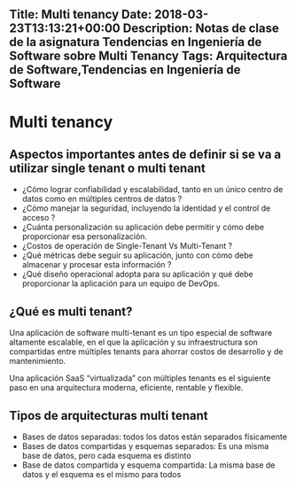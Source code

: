 Title: Multi tenancy
Date: 2018-03-23T13:13:21+00:00
Description: Notas de clase de la asignatura Tendencias en Ingeniería de Software sobre Multi Tenancy
Tags: Arquitectura de Software,Tendencias en Ingeniería de Software
---
# Multi tenancy

## Aspectos importantes antes de definir si se va a utilizar single tenant o multi tenant

* ¿Cómo lograr confiabilidad y escalabilidad, tanto en un único centro de datos como en múltiples centros de datos ? 
* ¿Cómo manejar la seguridad, incluyendo la identidad y el control de acceso ? 
* ¿Cuánta personalización su aplicación debe permitir y cómo debe proporcionar esa personalización. 
* ¿Costos de operación de Single-Tenant Vs Multi-Tenant ? 
* ¿Qué métricas debe seguir su aplicación, junto con cómo debe almacenar y procesar esta información ? 
* ¿Qué diseño operacional adopta para su aplicación y qué debe proporcionar la aplicación para un equipo de DevOps.


## ¿Qué es multi tenant?

Una aplicación de software multi-tenant es un tipo especial de software altamente escalable, en el que la aplicación y su infraestructura son compartidas entre múltiples tenants para ahorrar costos de desarrollo y de mantenimiento. 

Una aplicación SaaS “virtualizada” con múltiples tenants es el siguiente paso en una arquitectura moderna, eficiente, rentable y flexible.


## Tipos de arquitecturas multi tenant

* Bases de datos separadas: todos los datos están separados físicamente
* Bases de datos compartidas y esquemas separados: Es una misma base de datos, pero cada esquema es distinto
* Base de datos compartida y esquema compartida: La misma base de datos y el esquema es el mismo para todos